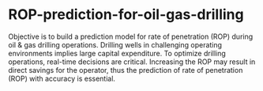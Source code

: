 # ROP-prediction-for-oil-gas-drilling
Objective is to build a prediction model for rate of penetration (ROP) during oil &amp; gas drilling operations. Drilling wells in challenging operating environments implies large capital expenditure. To optimize drilling operations, real-time decisions are critical. Increasing the ROP may result in direct savings for the operator, thus the prediction of rate of penetration (ROP) with accuracy is essential.
